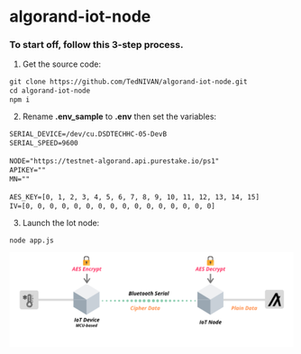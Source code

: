 # algorand-iot-node

### To start off, follow this 3-step process.

1. Get the source code:

```
git clone https://github.com/TedNIVAN/algorand-iot-node.git
cd algorand-iot-node
npm i
```

2. Rename  **.env_sample** to  **.env** then set the variables:

```
SERIAL_DEVICE=/dev/cu.DSDTECHHC-05-DevB
SERIAL_SPEED=9600

NODE="https://testnet-algorand.api.purestake.io/ps1"
APIKEY=""
MN=""

AES_KEY=[0, 1, 2, 3, 4, 5, 6, 7, 8, 9, 10, 11, 12, 13, 14, 15]
IV=[0, 0, 0, 0, 0, 0, 0, 0, 0, 0, 0, 0, 0, 0, 0, 0]
```

3. Launch the Iot node:

```
node app.js
```

![Device Alert](IoT-Device-algo.png)
